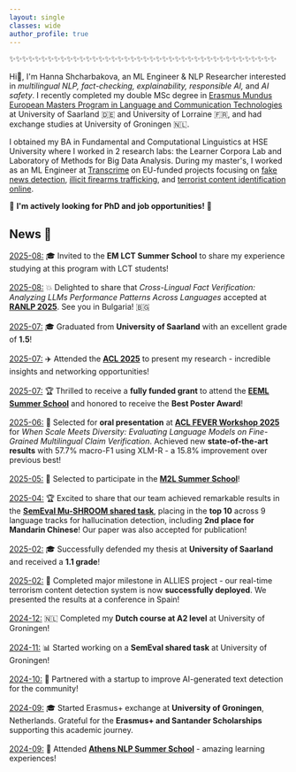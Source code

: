 ```yaml
---
layout: single
classes: wide
author_profile: true
---
```

✨✨✨✨✨✨✨✨✨✨✨✨✨✨✨✨✨✨✨✨✨✨✨✨✨✨✨✨✨✨✨✨✨✨✨✨✨✨✨✨✨✨

Hi👋, I'm Hanna Shcharbakova, an ML Engineer & NLP Researcher interested in *multilingual NLP, fact-checking, explainability, responsible AI,* and *AI safety*. I recently completed my double MSc degree in [Erasmus Mundus European Masters Program in Language and Communication Technologies](https://lct-master.org/) at University of Saarland 🇩🇪 and University of Lorraine 🇫🇷, and had exchange studies at University of Groningen 🇳🇱.

I obtained my BA in Fundamental and Computational Linguistics at HSE University where I worked in 2 research labs: the Learner Corpora Lab and Laboratory of Methods for Big Data Analysis. During my master's, I worked as an ML Engineer at [Transcrime](https://www.transcrime.it/en/) on EU-funded projects focusing on [fake news detection](https://fighting-fake-news.eu/), [illicit firearms trafficking](https://ceasefire-project.eu/), and [terrorist content identification online](https://www.alliesproject.com/).

🚨 **I'm actively looking for PhD and job opportunities!** 🚨

## News 📌

<u>2025-08:</u> 🎓 Invited to the **EM LCT Summer School** to share my experience studying at this program with LCT students!<br><br>
<u>2025-08:</u> 💥 Delighted to share that *Cross-Lingual Fact Verification: Analyzing LLMs Performance Patterns Across Languages* accepted at [**RANLP 2025**](https://ranlp.org/ranlp2025/). See you in Bulgaria! 🇧🇬<br><br>
<u>2025-07:</u> 🎓 Graduated from **University of Saarland** with an excellent grade of **1.5**!<br><br>
<u>2025-07:</u> ✈️ Attended the [**ACL 2025**](https://2025.aclweb.org/) to present my research - incredible insights and networking opportunities!<br><br>
<u>2025-07:</u> 🏆 Thrilled to receive a **fully funded grant** to attend the [**EEML Summer School**](https://www.eeml.eu/) and honored to receive the **Best Poster Award**!<br><br>
<u>2025-06:</u> 🎤 Selected for **oral presentation** at [**ACL FEVER Workshop 2025**](https://fever.ai/) for *When Scale Meets Diversity: Evaluating Language Models on Fine-Grained Multilingual Claim Verification*. Achieved new **state-of-the-art results** with 57.7% macro-F1 using XLM-R - a 15.8% improvement over previous best!<br><br>
<u>2025-05:</u> 🏫 Selected to participate in the [**M2L Summer School**](https://www.m2lschool.org/)!<br><br>
<u>2025-04:</u> 🏆 Excited to share that our team achieved remarkable results in the [**SemEval Mu-SHROOM shared task**](https://helsinki-nlp.github.io/shroom/2025), placing in the **top 10** across 9 language tracks for hallucination detection, including **2nd place for Mandarin Chinese**! Our paper was also accepted for publication!<br><br>
<u>2025-02:</u> 🎓 Successfully defended my thesis at **University of Saarland** and received a **1.1 grade**!<br><br>
<u>2025-02:</u> 🚀 Completed major milestone in ALLIES project - our real-time terrorism content detection system is now **successfully deployed**. We presented the results at a conference in Spain!<br><br>
<u>2024-12:</u> 🇳🇱 Completed my **Dutch course at A2 level** at University of Groningen!<br><br>
<u>2024-11:</u> 📊 Started working on a **SemEval shared task** at University of Groningen!<br><br>
<u>2024-10:</u> 🤝 Partnered with a startup to improve AI-generated text detection for the community!<br><br>
<u>2024-09:</u> 🎓 Started Erasmus+ exchange at **University of Groningen**, Netherlands. Grateful for the **Erasmus+ and Santander Scholarships** supporting this academic journey.<br><br>
<u>2024-09:</u> 🏫 Attended [**Athens NLP Summer School**](https://athnlp.github.io/2024/) - amazing learning experiences!<br><br>
